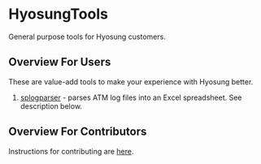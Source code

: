 # HyosungTools
General purpose tools for Hyosung customers.  

## Overview For Users
These are value-add tools to make your experience with Hyosung better. 

1. [splogparser](https://github.com/HyosungTools/splogparser) - parses ATM log files into an Excel spreadsheet. See description below. 

## Overview For Contributors
Instructions for contributing are [here](https://github.com/HyosungTools/docs).





